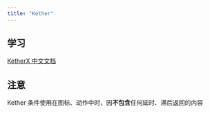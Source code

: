 ```yaml
---
title: "Kether"
---
```


## 学习

[KetherX 中文文档](https://kether.tabooproject.org/)

## 注意

Kether 条件使用在图标、动作中时，因**不包含**任何延时、滞后返回的内容

